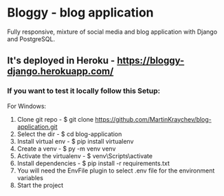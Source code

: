 # Bloggy - blog application
Fully responsive, mixture of social media and blog application with Django and PostgreSQL.

## It's deployed in Heroku - https://bloggy-django.herokuapp.com/

### If you want to test it locally follow this Setup:

For Windows: 

1. Clone git repo - $ git clone https://github.com/MartinKraychev/blog-application.git
2. Select the dir - $ cd blog-application
3. Install virtual env - $ pip install virtualenv
4. Create a venv - $ py -m venv venv
5. Activate the virtualenv - $ venv\Scripts\activate
6. Install dependencies - $ pip install -r requirements.txt
7. You will need the EnvFile plugin to select .env file for the environment variables
8. Start the project






